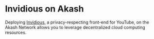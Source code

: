 # Invidious on Akash

Deploying [Invidious](https://invidious.io/), a privacy-respecting front-end for YouTube, on the Akash Network allows you to leverage decentralized cloud computing resources. 
